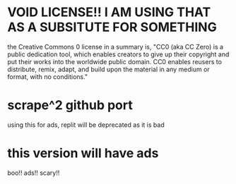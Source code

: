# VOID LICENSE!! I AM USING THAT AS A SUBSITUTE FOR SOMETHING
the Creative Commons 0 license in a summary is, "CC0 (aka CC Zero) is a public dedication tool, which enables creators to give up their copyright and put their works into the worldwide public domain. CC0 enables reusers to distribute, remix, adapt, and build upon the material in any medium or format, with no conditions." 


# scrape^2 github port
using this for ads, replit will be deprecated as it is bad

# this version will have ads
boo!! ads!! scary!!
